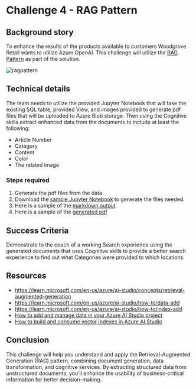 # Challenge 4 - RAG Pattern

## Background story
To enhance the results of the products available to customers Woodgrove Retail wants to utilize Azure OpenAI. This challenge will utilize the [RAG Pattern](https://learn.microsoft.com/en-us/azure/search/retrieval-augmented-generation-overview) as part of the solution. 

 ![ragpattern](images/ragpattern.png)

## Technical details

The team needs to utilize the provided Jupyter Notebook that will take the existing SQL table, provided View, and images provided to generate pdf files that will be uploaded to Azure Blob storage. Then using the Cognitive skills extract enhanced data from the documents to include at least the following:
* Article Number
* Category
* Content
* Color
* The related image 

### Steps required

1. Generate the pdf files from the data
1. Download the [sample Jupyter Notebook](https://openhackguides.blob.core.windows.net/ai-openhack/generate-markdown.ipynb) to generate the files needed.
1. Here is a sample of the [markdown output ](https://openhackguides.blob.core.windows.net/ai-openhack/780012.0.md)
1. Here is a sample of the [generated pdf](https://openhackguides.blob.core.windows.net/ai-openhack/780012.0.pdf)


## Success Criteria
Demonstrate to the coach of a working Search experience using the generated documents that uses Cognitive skills to provide a better search experience to find out what Categories were provided to which locations.

## Resources

- https://learn.microsoft.com/en-us/azure/ai-studio/concepts/retrieval-augmented-generation
- https://learn.microsoft.com/en-us/azure/ai-studio/how-to/data-add
- https://learn.microsoft.com/en-us/azure/ai-studio/how-to/index-add
- [How to add and manage data in your Azure AI Studio project](https://learn.microsoft.com/en-us/azure/ai-studio/how-to/data-add)
- [How to build and consume vector indexes in Azure AI Studio](https://learn.microsoft.com/en-us/azure/ai-studio/how-to/index-add)

## Conclusion

This challenge will help you understand and apply the Retrieval-Augmented Generation (RAG) pattern, combining document generation, data transformation, and cognitive services. By extracting structured data from unstructured documents, you’ll enhance the usability of business-critical information for better decision-making.
